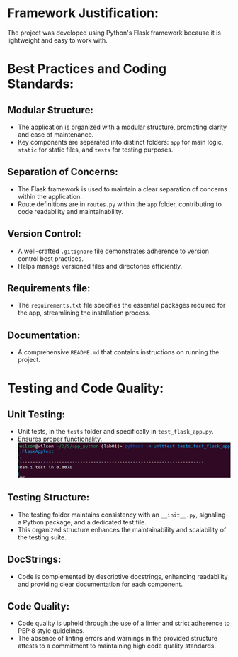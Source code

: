 # Framework Justification:
The project was developed using Python's Flask framework because it is lightweight and easy to work with.

# Best Practices and Coding Standards:

## Modular Structure:

- The application is organized with a modular structure, promoting clarity and ease of maintenance.
- Key components are separated into distinct folders: `app` for main logic, `static` for static files, and `tests` for testing purposes.

## Separation of Concerns:

- The Flask framework is used to maintain a clear separation of concerns within the application.
- Route definitions are in `routes.py` within the `app` folder, contributing to code readability and maintainability.

## Version Control:

- A well-crafted `.gitignore` file demonstrates adherence to version control best practices.
- Helps manage versioned files and directories efficiently.

## Requirements file:

- The `requirements.txt` file specifies the essential packages required for the app, streamlining the installation process.

## Documentation:

- A comprehensive `README.md` that contains instructions on running the project.

# Testing and Code Quality:

## Unit Testing:

- Unit tests, in the `tests` folder and specifically in `test_flask_app.py`.
- Ensures proper functionality.
\
![unit testing image](image-2.png)

## Testing Structure:

- The testing folder maintains consistency with an `__init__.py`, signaling a Python package, and a dedicated test file.
- This organized structure enhances the maintainability and scalability of the testing suite.

## DocStrings: 
- Code is complemented by descriptive docstrings, enhancing readability and providing clear documentation for each component.

## Code Quality:

- Code quality is upheld through the use of a linter and strict adherence to PEP 8 style guidelines.
- The absence of linting errors and warnings in the provided structure attests to a commitment to maintaining high code quality standards.